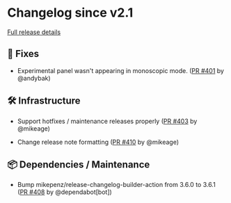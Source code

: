 # Changelog since v2.1

[Full release details](https://github.com/icosa-gallery/open-brush/compare/v2.1...d4c49cd0b7cacf0ac9974bd585ebd182a1a3ccc5)

## 🐛 Fixes

- Experimental panel wasn't appearing in monoscopic mode. ([PR #401](https://github.com/icosa-gallery/open-brush/pull/401) by @andybak)


## 🛠️ Infrastructure

- Support hotfixes / maintenance releases properly ([PR #403](https://github.com/icosa-gallery/open-brush/pull/403) by @mikeage)

- Change release note formatting ([PR #410](https://github.com/icosa-gallery/open-brush/pull/410) by @mikeage)


## 📦 Dependencies / Maintenance

- Bump mikepenz/release-changelog-builder-action from 3.6.0 to 3.6.1 ([PR #408](https://github.com/icosa-gallery/open-brush/pull/408) by @dependabot[bot])





